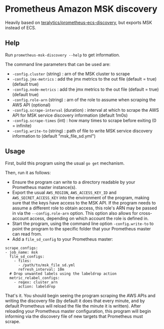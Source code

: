 # Prometheus Amazon MSK discovery

Heavily based on [teralytics/prometheus-ecs-discovery](https://github.com/teralytics/prometheus-ecs-discovery),
but exports MSK instead of ECS.

## Help

Run `prometheus-msk-discovery --help` to get information.

The command line parameters that can be used are:

* `-config.cluster` (string) : arn of the MSK cluster to scrape
* `-config.jmx-metrics` : add the jmx metrics to the out file (default = true) (default true)
* `-config.node-metrics` : add the jmx metrics to the out file (default = true) (default true)
* `-config.role-arn` (string) : arn of the role to assume when scraping the AWS API (optional)
* `-config.scrape-interval` (duration) : interval at which to scrape the AWS API for MSK service discovery information (default 1m0s)
* `-config.scrape-times` (int) : how many times to scrape before exiting (0 = infinite)
* `-config.write-to` (string) : path of file to write MSK service discovery information to (default "msk_file_sd.yml")

## Usage

First, build this program using the usual `go get` mechanism.

Then, run it as follows:

* Ensure the program can write to a directory readable by
  your Prometheus master instance(s).
* Export the usual `AWS_REGION`, `AWS_ACCESS_KEY_ID` and
  `AWS_SECRET_ACCESS_KEY` into the environment of the program,
  making sure that the keys have access to the MSK API.
  If the program needs to assume
  a different role to obtain access, this role's ARN may be
  passed in via the `--config.role-arn` option. This option also
  allows for cross-account access, depending on which account
  the role is defined in.
* Start the program, using the command line option
  `-config.write-to` to point the program to the specific
  folder that your Prometheus master can read from.
* Add a `file_sd_config` to your Prometheus master:

```
scrape_configs:
- job_name: msk
  file_sd_configs:
    - files:
      - /path/to/msk_file_sd.yml
      refresh_interval: 10m
  # Drop unwanted labels using the labeldrop action
  metric_relabel_configs:
    - regex: cluster_arn
      action: labeldrop
```

That's it.  You should begin seeing the program scraping the
AWS APIs and writing the discovery file (by default it does
that every minute, and by default Prometheus will reload the
file the minute it is written).  After reloading your Prometheus
master configuration, this program will begin informing via
the discovery file of new targets that Prometheus must scrape.
